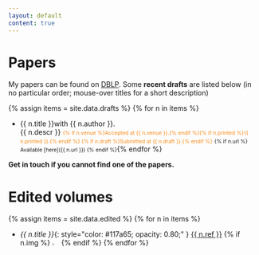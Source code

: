 ```yaml
---
layout: default
content: true
---
```


# Papers
My papers can be found on 
[DBLP](http://www.informatik.uni-trier.de/~ley/pers/hd/t/Tuosto:Emilio.html).
Some <strong>recent drafts</strong> are listed below (in no particular order; mouse-over titles for a short description)

{% assign items = site.data.drafts %}
{% for n in items %}
- <span class="tooltip">{{ n.title }}<span class="tooltiptext">with {{ n.author }}.<br/>{{ n.descr }}</span></span>
  <span style="color:#f98811; font-size:.75em;"> {% if n.venue %}Accepted at {{ n.venue }}.{% endif %}{% if n.printed %}{{ n.printed }}.{% endif %}
  {% if n.draft %}Submitted at {{ n.draft }}.{% endif %}</span> <span markdown="1" style="font-size:.75em">{% if n.url %} Available [here]({{ n.url }}) {% endif %}</span>{% endfor %}

**Get in touch if you cannot find one of the papers.**


# Edited volumes

{% assign items = site.data.edited %}
{% for n in items %}
 - *{{ n.title }}*{: style="color:  #117a65; opacity: 0.80;" }
 <a href="{{ n.url }}">{{ n.ref }}</a> {% if n.img %} <img alt="{{ n.title }}" src="/home/images/{{ n.img }}" width="3%" /> {% endif %} {% endfor %}

